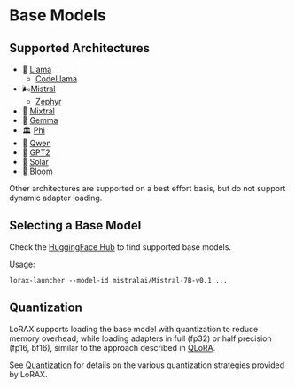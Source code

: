 # Base Models

## Supported Architectures

- 🦙 [Llama](https://huggingface.co/meta-llama)
  - [CodeLlama](https://huggingface.co/codellama)
- 🌬️[Mistral](https://huggingface.co/mistralai)
  - [Zephyr](https://huggingface.co/HuggingFaceH4/zephyr-7b-beta)
- 🔄 [Mixtral](https://huggingface.co/mistralai/Mixtral-8x7B-v0.1)
- 💎 [Gemma](https://blog.google/technology/developers/gemma-open-models/)
- 🏛️ [Phi](https://huggingface.co/microsoft/phi-2)
- 🔮 [Qwen](https://huggingface.co/Qwen)
- 🤖 [GPT2](https://huggingface.co/gpt2)
- 🔆 [Solar](https://huggingface.co/upstage/SOLAR-10.7B-v1.0)
- 🌸 [Bloom](https://huggingface.co/bigscience/bloom)

Other architectures are supported on a best effort basis, but do not support dynamic adapter loading.

## Selecting a Base Model

Check the [HuggingFace Hub](https://huggingface.co/models?pipeline_tag=text-generation&sort=downloads) to find supported base models.

Usage:

```shell
lorax-launcher --model-id mistralai/Mistral-7B-v0.1 ...
```

## Quantization

LoRAX supports loading the base model with quantization to reduce memory overhead, while loading adapters in
full (fp32) or half precision (fp16, bf16), similar to the approach described in [QLoRA](https://arxiv.org/abs/2305.14314).

See [Quantization](../guides/quantization.md) for details on the various quantization strategies provided by LoRAX.
